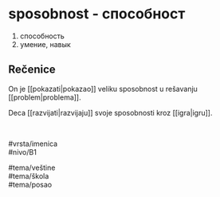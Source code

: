 # sposobnost - способност

1. способность  
2. умение, навык  

## Rečenice

On je [[pokazati|pokazao]] veliku sposobnost u rešavanju [[problem|problema]].  

Deca [[razvijati|razvijaju]] svoje sposobnosti kroz [[igra|igru]].  

<br>

#vrsta/imenica  
#nivo/B1  

#tema/veštine  
#tema/škola  
#tema/posao  
